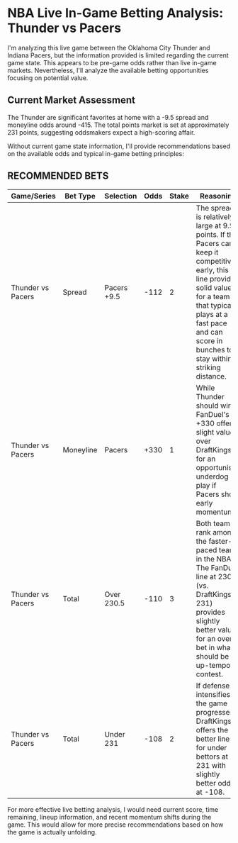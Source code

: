 # NBA Live In-Game Betting Analysis: Thunder vs Pacers

I'm analyzing this live game between the Oklahoma City Thunder and Indiana Pacers, but the information provided is limited regarding the current game state. This appears to be pre-game odds rather than live in-game markets. Nevertheless, I'll analyze the available betting opportunities focusing on potential value.

## Current Market Assessment

The Thunder are significant favorites at home with a -9.5 spread and moneyline odds around -415. The total points market is set at approximately 231 points, suggesting oddsmakers expect a high-scoring affair.

Without current game state information, I'll provide recommendations based on the available odds and typical in-game betting principles:

## RECOMMENDED BETS

| Game/Series | Bet Type | Selection | Odds | Stake | Reasoning |
|-------------|----------|-----------|------|-------|-----------|
| Thunder vs Pacers | Spread | Pacers +9.5 | -112 | 2 | The spread is relatively large at 9.5 points. If the Pacers can keep it competitive early, this line provides solid value for a team that typically plays at a fast pace and can score in bunches to stay within striking distance. |
| Thunder vs Pacers | Moneyline | Pacers | +330 | 1 | While Thunder should win, FanDuel's +330 offers slight value over DraftKings for an opportunistic underdog play if Pacers show early momentum. |
| Thunder vs Pacers | Total | Over 230.5 | -110 | 3 | Both teams rank among the faster-paced teams in the NBA. The FanDuel line at 230.5 (vs. DraftKings' 231) provides slightly better value for an over bet in what should be an up-tempo contest. |
| Thunder vs Pacers | Total | Under 231 | -108 | 2 | If defense intensifies as the game progresses, DraftKings offers the better line for under bettors at 231 with slightly better odds at -108. |

For more effective live betting analysis, I would need current score, time remaining, lineup information, and recent momentum shifts during the game. This would allow for more precise recommendations based on how the game is actually unfolding.